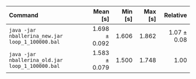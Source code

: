 | Command | Mean [s] | Min [s] | Max [s] | Relative |
|:---|---:|---:|---:|---:|
| `java -jar nballerina_new.jar loop_1_100000.bal` | 1.698 ± 0.092 | 1.606 | 1.862 | 1.07 ± 0.08 |
| `java -jar nballerina_old.jar loop_1_100000.bal` | 1.583 ± 0.079 | 1.500 | 1.748 | 1.00 |
